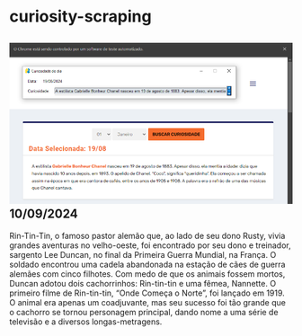 # curiosity-scraping
![Budget](./execucao.png)
10/09/2024
-
Rin-Tin-Tin, o famoso pastor alemão que, ao lado de seu dono Rusty, vivia grandes aventuras no velho-oeste, foi encontrado por seu dono e treinador, sargento Lee Duncan, no final da Primeira Guerra Mundial, na França. O soldado encontrou uma cadela abandonada na estação de cães de guerra alemães com cinco filhotes. Com medo de que os animais fossem mortos, Duncan adotou dois cachorrinhos: Rin-tin-tin e uma fêmea, Nannette. O primeiro filme de Rin-tin-tin, “Onde Começa o Norte”, foi lançado em 1919. O animal era apenas um coadjuvante, mas seu sucesso foi tão grande que o cachorro se tornou personagem principal, dando nome a uma série de televisão e a diversos longas-metragens.
